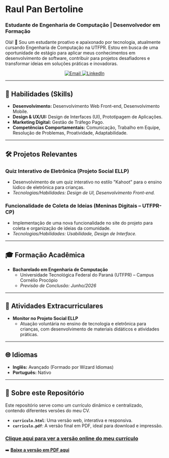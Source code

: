 # Raul Pan Bertoline
### Estudante de Engenharia de Computação | Desenvolvedor em Formação

Olá! 👋 Sou um estudante proativo e apaixonado por tecnologia, atualmente cursando Engenharia de Computação na UTFPR. Estou em busca de uma oportunidade de estágio para aplicar meus conhecimentos em desenvolvimento de software, contribuir para projetos desafiadores e transformar ideias em soluções práticas e inovadoras.

<div align="center">
  <a href="mailto:raulbertoline@gmail.com">
    <img src="https://img.shields.io/badge/Email-D14836?style=for-the-badge&logo=gmail&logoColor=white" alt="Email">
  </a>
  <a href="https://www.linkedin.com/in/raul-pan-bertoline" target="_blank">
    <img src="https://img.shields.io/badge/LinkedIn-0077B5?style=for-the-badge&logo=linkedin&logoColor=white" alt="LinkedIn">
  </a>
  </div>

---

## 🚀 Habilidades (Skills)

* **Desenvolvimento:** Desenvolvimento Web Front-end, Desenvolvimento Mobile.
* **Design & UX/UI:** Design de Interfaces (UI), Prototipagem de Aplicações.
* **Marketing Digital:** Gestão de Tráfego Pago.
* **Competências Comportamentais:** Comunicação, Trabalho em Equipe, Resolução de Problemas, Proatividade, Adaptabilidade.

---

## 🛠️ Projetos Relevantes

### Quiz Interativo de Eletrônica (Projeto Social ELLP)
* Desenvolvimento de um quiz interativo no estilo "Kahoot" para o ensino lúdico de eletrônica para crianças.
* *Tecnologias/Habilidades: Design de UI, Desenvolvimento Front-end.*

### Funcionalidade de Coleta de Ideias (Meninas Digitais – UTFPR-CP)
* Implementação de uma nova funcionalidade no site do projeto para coleta e organização de ideias da comunidade.
* *Tecnologias/Habilidades: Usabilidade, Design de Interface.*

---

## 🎓 Formação Acadêmica

* **Bacharelado em Engenharia de Computação**
    * Universidade Tecnológica Federal do Paraná (UTFPR) – Campus Cornélio Procópio
    * *Previsão de Conclusão: Junho/2026*

---

## 🌟 Atividades Extracurriculares

* **Monitor no Projeto Social ELLP**
    * Atuação voluntária no ensino de tecnologia e eletrônica para crianças, com desenvolvimento de materiais didáticos e atividades práticas.

---

## 🌐 Idiomas

* **Inglês:** Avançado (Formado por Wizard Idiomas)
* **Português:** Nativo

---

## 📄 Sobre este Repositório

Este repositório serve como um currículo dinâmico e centralizado, contendo diferentes versões do meu CV.

* **`curriculo.html`**: Uma versão web, interativa e responsiva.
* **`curriculo.pdf`**: A versão final em PDF, ideal para download e impressão.

### [Clique aqui para ver a versão online do meu currículo](https://linerout.github.io/raulpanbertoline.github.io/)

➡️ **[Baixe a versão em PDF aqui](./Curriculum_Vitae.pdf)**
